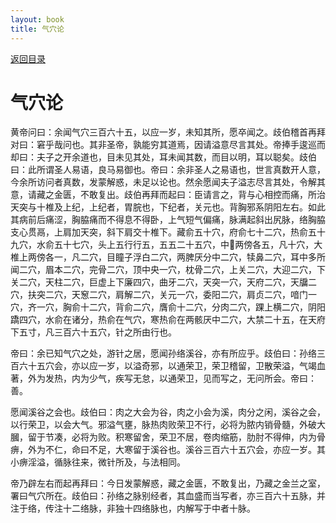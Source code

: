 ```yaml
---
layout: book
title: 气穴论
---
```


[返回目录](./)

# 气穴论

黄帝问曰：余闻气穴三百六十五，以应一岁，未知其所，愿卒闻之。歧伯稽首再拜对曰：窘乎哉问也。其非圣帝，孰能穷其道焉，因请溢意尽言其处。帝捧手逡巡而却曰：夫子之开余道也，目未见其处，耳未闻其数，而目以明，耳以聪矣。歧伯曰：此所谓圣人易语，良马易御也。帝曰：余非圣人之易语也，世言真数开人意，今余所访问者真数，发蒙解惑，未足以论也。然余愿闻夫子溢志尽言其处，令解其意，请藏之金匮，不敢复出。歧伯再拜而起曰：臣请言之，背与心相控而痛，所治天突与十椎及上纪，上纪者，胃脘也，下纪者，关元也。背胸邪系阴阳左右。如此其病前后痛涩，胸脇痛而不得息不得卧，上气短气偏痛，脉满起斜出尻脉，络胸脇支心贯鬲，上肩加天突，斜下肩交十椎下。藏俞五十穴，府俞七十二穴，热俞五十九穴，水俞五十七穴，头上五行行五，五五二十五穴，中𦛗两傍各五，凡十穴，大椎上两傍各一，凡二穴，目瞳子浮白二穴，两脾厌分中二穴，犊鼻二穴，耳中多所闻二穴，眉本二穴，完骨二穴，顶中央一穴，枕骨二穴，上关二穴，大迎二穴，下关二穴，天柱二穴，巨虚上下廉四穴，曲牙二穴，天突一穴，天府二穴，天牖二穴，扶突二穴，天䆫二穴，肩解二穴，关元一穴，委阳二穴，肩贞二穴，喑门一穴，齐一穴，胸俞十二穴，背俞二穴，膺俞十二穴，分肉二穴，踝上横二穴，阴阳蹻四穴，水俞在诸分，热俞在气穴，寒热俞在两骸厌中二穴，大禁二十五，在天府下五寸，凡三百六十五穴，针之所由行也。

帝曰：余已知气穴之处，游针之居，愿闻孙络溪谷，亦有所应乎。歧伯曰：孙络三百六十五穴会，亦以应一岁，以溢奇邪，以通荣卫，荣卫稽留，卫散荣溢，气竭血著，外为发热，内为少气，疾写无怠，以通荣卫，见而写之，无问所会。帝曰：善。

愿闻溪谷之会也。歧伯曰：肉之大会为谷，肉之小会为溪，肉分之闲，溪谷之会，以行荣卫，以会大气。邪溢气壅，脉热肉败荣卫不行，必将为脓内销骨髓，外破大膕，留于节凑，必将为败。积寒留舍，荣卫不居，卷肉缩筋，肋肘不得伸，内为骨痹，外为不仁，命曰不足，大寒留于溪谷也。溪谷三百六十五穴会，亦应一岁。其小痹淫溢，循脉往来，微针所及，与法相同。

帝乃辟左右而起再拜曰：今日发蒙解惑，藏之金匮，不敢复出，乃藏之金兰之室，署曰气穴所在。歧伯曰：孙络之脉别经者，其血盛而当写者，亦三百六十五脉，并注于络，传注十二络脉，非独十四络脉也，内解写于中者十脉。

